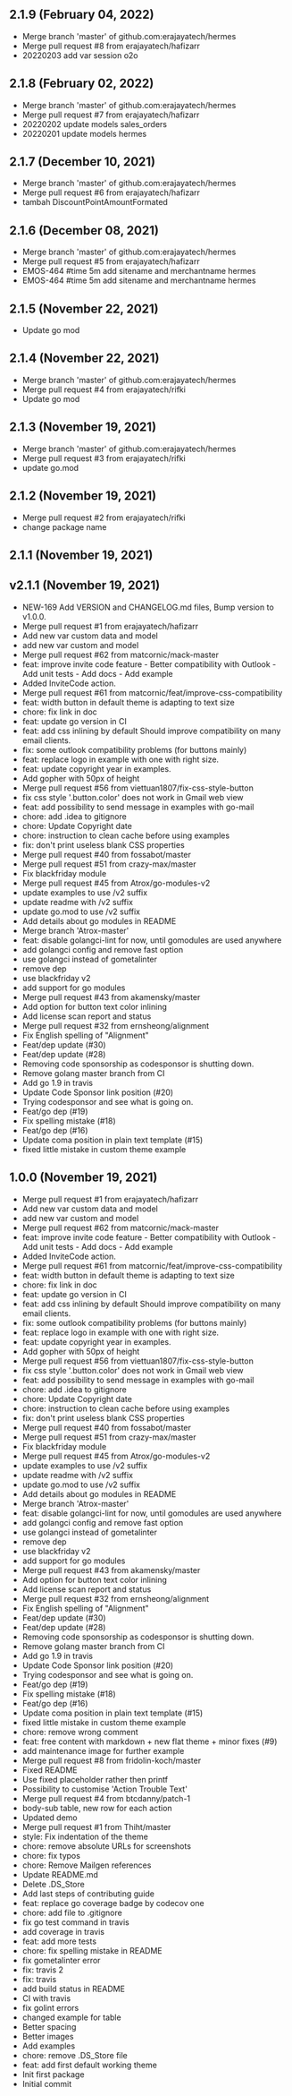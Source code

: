 ## 2.1.9 (February 04, 2022)
  - Merge branch 'master' of github.com:erajayatech/hermes
  - Merge pull request #8 from erajayatech/hafizarr
  - 20220203 add var session o2o

## 2.1.8 (February 02, 2022)
  - Merge branch 'master' of github.com:erajayatech/hermes
  - Merge pull request #7 from erajayatech/hafizarr
  - 20220202 update models sales_orders
  - 20220201 update models hermes

## 2.1.7 (December 10, 2021)
  - Merge branch 'master' of github.com:erajayatech/hermes
  - Merge pull request #6 from erajayatech/hafizarr
  - tambah DiscountPointAmountFormated

## 2.1.6 (December 08, 2021)
  - Merge branch 'master' of github.com:erajayatech/hermes
  - Merge pull request #5 from erajayatech/hafizarr
  - EMOS-464 #time 5m add sitename and merchantname hermes
  - EMOS-464 #time 5m add sitename and merchantname hermes

## 2.1.5 (November 22, 2021)
  - Update go mod

## 2.1.4 (November 22, 2021)
  - Merge branch 'master' of github.com:erajayatech/hermes
  - Merge pull request #4 from erajayatech/rifki
  - Update go mod

## 2.1.3 (November 19, 2021)
  - Merge branch 'master' of github.com:erajayatech/hermes
  - Merge pull request #3 from erajayatech/rifki
  - update go.mod

## 2.1.2 (November 19, 2021)
  - Merge pull request #2 from erajayatech/rifki
  - change package name

## 2.1.1 (November 19, 2021)


## v2.1.1 (November 19, 2021)
  - NEW-169 Add VERSION and CHANGELOG.md files, Bump version to v1.0.0.
  - Merge pull request #1 from erajayatech/hafizarr
  - Add new var custom data and model
  - add new var custom and model
  - Merge pull request #62 from matcornic/mack-master
  - feat: improve invite code feature - Better compatibility with Outlook - Add unit tests - Add docs - Add example
  - Added InviteCode action.
  - Merge pull request #61 from matcornic/feat/improve-css-compatibility
  - feat: width button in default theme is adapting to text size
  - chore: fix link in doc
  - feat: update go version in CI
  - feat: add css inlining by default Should improve compatibility on many email clients.
  - fix: some outlook compatibility problems (for buttons mainly)
  - feat: replace logo in example with one with right size.
  - feat: update copyright year in examples.
  - Add gopher with 50px of height
  - Merge pull request #56 from viettuan1807/fix-css-style-button
  - fix css style '.button.color' does not work in Gmail web view
  - feat: add possibility to send message in examples with go-mail
  - chore: add .idea to gitignore
  - chore: Update Copyright date
  - chore: instruction to clean cache before using examples
  - fix: don't print useless blank CSS properties
  - Merge pull request #40 from fossabot/master
  - Merge pull request #51 from crazy-max/master
  - Fix blackfriday module
  - Merge pull request #45 from Atrox/go-modules-v2
  - update examples to use /v2 suffix
  - update readme with /v2 suffix
  - update go.mod to use /v2 suffix
  - Add details about go modules in README
  - Merge branch 'Atrox-master'
  - feat: disable golangci-lint for now, until gomodules are used anywhere
  - add golangci config and remove fast option
  - use golangci instead of gometalinter
  - remove dep
  - use blackfriday v2
  - add support for go modules
  - Merge pull request #43 from akamensky/master
  - Add option for button text color inlining
  - Add license scan report and status
  - Merge pull request #32 from ernsheong/alignment
  - Fix English spelling of "Alignment"
  - Feat/dep update (#30)
  - Feat/dep update (#28)
  - Removing code sponsorship as codesponsor is shutting down.
  - Remove golang master branch from CI
  - Add go 1.9 in travis
  - Update Code Sponsor link position (#20)
  - Trying codesponsor and see what is going on.
  - Feat/go dep (#19)
  - Fix spelling mistake (#18)
  - Feat/go dep (#16)
  - Update coma position in plain text template (#15)
  - fixed little mistake in custom theme example

## 1.0.0 (November 19, 2021)
  - Merge pull request #1 from erajayatech/hafizarr
  - Add new var custom data and model
  - add new var custom and model
  - Merge pull request #62 from matcornic/mack-master
  - feat: improve invite code feature - Better compatibility with Outlook - Add unit tests - Add docs - Add example
  - Added InviteCode action.
  - Merge pull request #61 from matcornic/feat/improve-css-compatibility
  - feat: width button in default theme is adapting to text size
  - chore: fix link in doc
  - feat: update go version in CI
  - feat: add css inlining by default Should improve compatibility on many email clients.
  - fix: some outlook compatibility problems (for buttons mainly)
  - feat: replace logo in example with one with right size.
  - feat: update copyright year in examples.
  - Add gopher with 50px of height
  - Merge pull request #56 from viettuan1807/fix-css-style-button
  - fix css style '.button.color' does not work in Gmail web view
  - feat: add possibility to send message in examples with go-mail
  - chore: add .idea to gitignore
  - chore: Update Copyright date
  - chore: instruction to clean cache before using examples
  - fix: don't print useless blank CSS properties
  - Merge pull request #40 from fossabot/master
  - Merge pull request #51 from crazy-max/master
  - Fix blackfriday module
  - Merge pull request #45 from Atrox/go-modules-v2
  - update examples to use /v2 suffix
  - update readme with /v2 suffix
  - update go.mod to use /v2 suffix
  - Add details about go modules in README
  - Merge branch 'Atrox-master'
  - feat: disable golangci-lint for now, until gomodules are used anywhere
  - add golangci config and remove fast option
  - use golangci instead of gometalinter
  - remove dep
  - use blackfriday v2
  - add support for go modules
  - Merge pull request #43 from akamensky/master
  - Add option for button text color inlining
  - Add license scan report and status
  - Merge pull request #32 from ernsheong/alignment
  - Fix English spelling of "Alignment"
  - Feat/dep update (#30)
  - Feat/dep update (#28)
  - Removing code sponsorship as codesponsor is shutting down.
  - Remove golang master branch from CI
  - Add go 1.9 in travis
  - Update Code Sponsor link position (#20)
  - Trying codesponsor and see what is going on.
  - Feat/go dep (#19)
  - Fix spelling mistake (#18)
  - Feat/go dep (#16)
  - Update coma position in plain text template (#15)
  - fixed little mistake in custom theme example
  - chore: remove wrong comment
  - feat: free content with markdown + new flat theme + minor fixes (#9)
  - add maintenance image for further example
  - Merge pull request #8 from fridolin-koch/master
  - Fixed README
  - Use fixed placeholder rather then printf
  - Possibility to customise 'Action Trouble Text'
  - Merge pull request #4 from btcdanny/patch-1
  - body-sub table, new row for each action
  - Updated demo
  - Merge pull request #1 from Thiht/master
  - style: Fix indentation of the theme
  - chore: remove absolute URLs for screenshots
  - chore: fix typos
  - chore: Remove Mailgen references
  - Update README.md
  - Delete .DS_Store
  - Add last steps of contributing guide
  - feat: replace go coverage badge by codecov one
  - chore: add file to .gitignore
  - fix go test command in travis
  - add coverage in travis
  - feat: add more tests
  - chore: fix spelling mistake in README
  - fix gometalinter error
  - fix: travis 2
  - fix: travis
  - add build status in README
  - CI with travis
  - fix golint errors
  - changed example for table
  - Better spacing
  - Better images
  - Add examples
  - chore: remove .DS_Store file
  - feat: add first default working theme
  - Init first package
  - Initial commit

